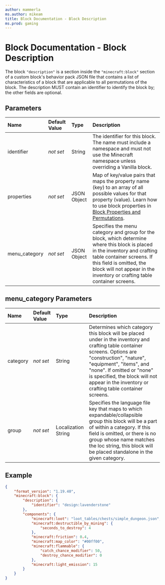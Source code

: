```yaml
---
author: mammerla
ms.author: mikeam
title: Block Documentation - Block Description
ms.prod: gaming
---
```


# Block Documentation - Block Description

The block `"description"` is a section inside the `"minecraft:block"` section of a custom block's behavior pack JSON file that contains a list of characteristics of a block that are applicable to all permutations of the block. The description MUST contain an identifier to identify the block by; the other fields are optional.

## Parameters

|Name |Default Value  |Type  |Description  |
|:----------|:----------|:----------|:----------|
|identifier|*not set* | String| The identifier for this block. The name must include a namespace and must not use the Minecraft namespace unless overriding a Vanilla block.|
|properties|*not set*|JSON Object|Map of key/value pairs that maps the property name (key) to an array of all possible values for that property (value). Learn how to use block properties in [Block Properties and Permutations](BlockPropertiesAndPermutations.md).|
|menu_category|*not set*|JSON Object|Specifies the menu category and group for the block, which determine where this block is placed in the inventory and crafting table container screens. If this field is omitted, the block will not appear in the inventory or crafting table container screens.|

## menu_category Parameters

|Name |Default Value  |Type  |Description  |
|:----------|:----------|:----------|:----------|
|category|*not set*|String|Determines which category this block will be placed under in the inventory and crafting table container screens. Options are "construction", "nature", "equipment", "items", and "none". If omitted or "none" is specified, the block will not appear in the inventory or crafting table container screens.|
|group|*not set*|Localization String|Specifies the language file key that maps to which expandable/collapsible group this block will be a part of within a category. If this field is omitted, or there is no group whose name matches the loc string, this block will be placed standalone in the given category.|

## Example

```json
{
	"format_version": "1.19.40",
	"minecraft:block": {
		"description": {
			"identifier": "design:lavenderstone"
		},
		"components": {
			"minecraft:loot": "loot_tables/chests/simple_dungeon.json",
			"minecraft:destructible_by_mining": {
				"seconds_to_destroy": 4
			},
			"minecraft:friction": 0.4,
			"minecraft:map_color": "#00ff00",
			"minecraft:flammable": {
				"catch_chance_modifier": 50,
				"destroy_chance_modifier": 0
			},
			"minecraft:light_emission": 15
		}
	}
}
```

